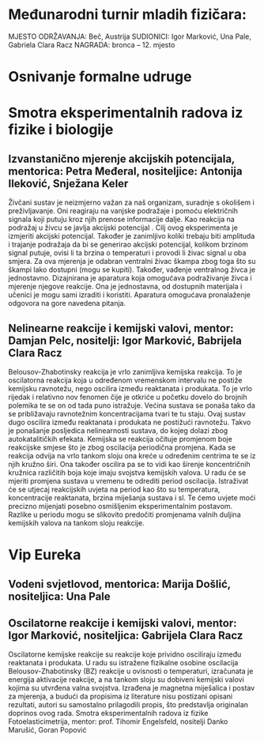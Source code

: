 # Međunarodni turnir mladih fizičara:
MJESTO ODRŽAVANJA: Beč, Austrija
SUDIONICI: Igor Marković, Una Pale, Gabriela Clara Racz
NAGRADA: bronca – 12. mjesto

# Osnivanje formalne udruge

# Smotra eksperimentalnih radova iz fizike i biologije
## Izvanstanično mjerenje akcijskih potencijala, mentorica: Petra Međeral, nositeljice: Antonija Ileković, Snježana Keler

Živčani sustav je neizmjerno važan za naš organizam, suradnje s okolišem i preživljavanje. Oni reagiraju na vanjske podražaje i pomoću električnih signala koji putuju kroz njih prenose informacije dalje. Kao reakcija na podražaj u živcu se javlja akcijski potencijal . Cilj ovog eksperimenta je izmjeriti akcijski potencijal. Također je zanimljivo koliki trebaju biti amplituda i trajanje podražaja da bi se generirao akcijski potencijal, kolikom brzinom signal putuje, ovisi li ta brzina o temperaturi i provodi li živac signal u oba smjera. Za ova mjerenja je odabran ventralni živac škampa zbog toga što su škampi lako dostupni (mogu se kupiti). Također, vađenje ventralnog živca je jednostavno. Dizajnirana je aparatura koja omogućava podraživanje živca i mjerenje njegove reakcije. Ona je jednostavna, od dostupnih materijala i učenici je mogu sami izraditi i koristiti. Aparatura omogućava pronalaženje odgovora na gore navedena pitanja.

## Nelinearne reakcije i kemijski valovi, mentor: Damjan Pelc, nositelji: Igor Marković, Babrijela Clara Racz

Belousov-Zhabotinsky reakcija je vrlo zanimljiva kemijska reakcija. To je oscilatorna reakcija koja u određenom vremenskom intervalu ne postiže kemijsku ravnotežu, nego oscilira između reaktanata i produkata. To je vrlo rijedak i relativno nov fenomen čije je otkriće u početku dovelo do brojnih polemika te se on od tada puno istražuje. Većina sustava se ponaša tako da se približavaju ravnotežnim koncentracijama tvari te tu staju. Ovaj sustav dugo oscilira između reaktanata i produkata ne postižući ravnotežu. Takvo je ponašanje posljedica nelinearnosti sustava, do kojeg dolazi zbog autokatalitičkih efekata. Kemijska se reakcija očituje promjenom boje reakcijske smjese što je zbog oscilacija periodična promjena. Kada se reakcija odvija na vrlo tankom sloju ona kreće u određenim centrima te se iz njih kružno širi. Ona također oscilira pa se to vidi kao širenje koncentričnih kružnica različitih boja koje imaju svojstva kemijskih valova. U radu će se mjeriti promjena sustava u vremenu te odrediti period oscilacija. Istraživat će se utjecaj reakcijskih uvjeta na period kao što su temperatura, koncentracije reaktanata, brzina miješanja sustava i sl. Te ćemo uvjete moći precizno mijenjati posebno osmišljenim eksperimentalnim postavom. Razlike u periodu mogu se slikovito predočiti promjenama valnih duljina kemijskih valova na tankom sloju reakcije.

# Vip Eureka
## Vodeni svjetlovod, mentorica: Marija Došlić, nositeljica: Una Pale

## Oscilatorne reakcije i kemijski valovi, mentor: Igor Marković, nositeljica: Gabrijela Clara Racz

Oscilatorne kemijske reakcije su reakcije koje prividno osciliraju između reaktanata i produkata. U radu su istražene fizikalne osobine oscilacija Belousov-Zhabotinsky (BZ) reakcije u ovisnosti o temperaturi, izračunata je energija aktivacije reakcije, a na tankom sloju su dobiveni kemijski valovi kojima su utvrđena valna svojstva. Izrađena je magnetna miješalica i postav za mjerenja, a budući da propisima iz literature nisu postizani opisani rezultati, autori su samostalno prilagodili propis, što predstavlja originalan doprinos ovog rada.
Smotra eksperimentalnih radova iz fizike
Fotoelasticimetrija, mentor: prof. Tihomir Engelsfeld, nositelji Danko Marušić, Goran Popović